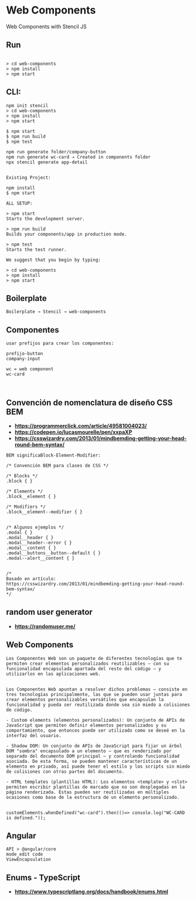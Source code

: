 # Web Components

Web Components with Stencil JS

## Run

```

> cd web-components
> npm install
> npm start

```

## CLI:

```
npm init stencil
> cd web-components
> npm install
> npm start

$ npm start
$ npm run build
$ npm test

npm run generate folder/company-button
npm run generate wc-card → Created in components folder
npx stencil generate app-detail


Existing Project:

npm install
$ npm start

ALL SETUP:

> npm start
Starts the development server.

> npm run build
Builds your components/app in production mode.

> npm test
Starts the test runner.

We suggest that you begin by typing:

> cd web-components
> npm install
> npm start

```

## Boilerplate

```
Boilerplate → Stencil → web-components
```

## Componentes

```
usar prefijos para crear los componentes:

prefijo-button
company-input

wc = web component
wc-card



```

## Convención de nomenclatura de diseño CSS BEM

* **https://programmerclick.com/article/49581004023/**
* **https://codepen.io/lucasmourelle/pen/xxpaXP**
* **https://csswizardry.com/2013/01/mindbemding-getting-your-head-round-bem-syntax/**

```
BEM significaBlock-Element-Modifier:

/* Convención BEM para clases de CSS */

/* Blocks */
.block { }

/* Elements */
.block__element { }

/* Modifiers */
.block__element--modifier { }


/* Algunos ejemplos */
.modal { }
.modal__header { }
.modal__header--error { }
.modal__content { }
.modal__buttons__button--default { }
.modal--alert__content { }


/* 
Basado en artículo: 
https://csswizardry.com/2013/01/mindbemding-getting-your-head-round-bem-syntax/
*/

```

## random user generator

* **https://randomuser.me/**


## Web Components

```
Los Componentes Web son un paquete de diferentes tecnologías que te permiten crear elementos personalizados reutilizables — con su funcionalidad encapsulada apartada del resto del código — y utilizarlos en las aplicaciones web.


Los Componentes Web apuntan a resolver dichos problemas — consiste en tres tecnologías principalmente, las que se pueden usar juntas para crear elementos personalizables versátiles que encapsulan la funcionalidad y pueda ser reutilizada donde sea sin miedo a colisiones de código.

- Custom elements (elementos personalizados): Un conjunto de APIs de JavaScript que permiten definir elementos personalizados y su comportamiento, que entonces puede ser utilizado como se deseé en la interfaz del usuario.

- Shadow DOM: Un conjunto de APIs de JavaScript para fijar un árbol DOM "sombra" encapsulado a un elemento — que es renderizado por separado del documento DOM principal — y controlando funcionalidad asociada. De esta forma, se pueden mantener características de un elemento en privado, así puede tener el estilo y los scripts sin miedo de colisiones con otras partes del documento.

- HTML templates (plantillas HTML): Los elementos <template> y <slot> permiten escribir plantillas de marcado que no son desplegadas en la página renderizada. Éstas pueden ser reutilizadas en múltiples ocasiones como base de la estructura de un elemento personalizado.


customElements.whenDefined("wc-card").then(()=> console.log("WC-CARD is defined."));

```

## Angular

```
API > @angular/core
mode_edit code
ViewEncapsulation

```
## Enums - TypeScript

* **https://www.typescriptlang.org/docs/handbook/enums.html**